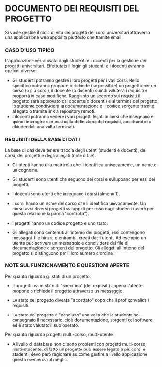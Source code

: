 # DOCUMENTO DEI REQUISITI DEL PROGETTO

Si vuole gestire il ciclo di vita dei progetti dei corsi universitari attraverso una applicazione web apposita piuttosto che tramite email.

### CASO D'USO TIPICO
L'applicazione verrà usata dagli studenti e i docenti per la gestione dei progetti universitari.
Effettutato il login gli studenti e i docenti avranno opzioni diverse:
- Gli studenti potranno gestire i loro progetti per i vari corsi.
Nello specifico potranno proporre o richiede (se possibile) un progetto per un corso (o più corsi), il docente (o docenti) quindi valuterà i requisiti e proporrà in caso modifiche.
Raggiunto un accordo sui requisiti il progetto sarà approvato dal docente(o docenti) e al termine del progetto lo studente condividerà la documentazione e il codice sorgente tramite allegato o tramite link a repository remoti.
- I docenti potranno vedere i vari progetti legati ai corsi che insegnano e quindi interagire con essi nella definizione dei requisiti, accettandoli e chiudendoli una volta terminati.

### REQUISITI DELLA BASE DI DATI

La base di dati deve tenere traccia degli utenti (studenti e docenti), dei corsi, dei progetti e degli allegati (note o file).

- Gli utenti hanno una matricola che li identifica univocamente, un nome e un cognome.

- Gli studenti sono utenti che seguono dei corsi e sviluppano per essi dei progetti. 

- I docenti sono utenti che insegnano i corsi (almeno 1).

- I corsi hanno un nome del corso che li identifica univocamente. Un corso avrà diversi progetti sviluppati per esso dagli studenti (userò per questa relazione la parola "controlla").

- I progetti hanno un codice progetto e uno stato.

- Gli allegati sono contenuti all'interno dei progetti, essi contengono messaggi, file binari, o entrambi, creati dagli utenti. Ad esempio un utente può scrivere un messaggio e condividere dei file di documentazione o sorgenti del progetto. Gli allegati all'interno del progetto si distinguono per il loro numero d'ordine.

### NOTE SUL FUNZIONAMENTO E QUESTIONI APERTE

Per quanto riguarda gli stati di un progetto:

- Il progetto va in stato di "specifica" (dei requisiti) appena l'utente propone o richiede il progetto attraverso un messaggio.

- Lo stato del progetto diventa "accettato" dopo che il prof convalida i requisiti.

- Lo stato del progetto è "concluso" una volta che lo studente ha consegnato il necessario, cioè documentazione, sorgenti del software ed è stato valutato il suo operato.

Per quanto riguarda progetti multi-corso, multi-utente:

- A livello di database non ci sono problemi con progetti multi-corso, multi-studente, di fatto un progetto può essere legato a più corsi e studenti, devo però ragionare su come gestire a livello applicazione questa evenienza al meglio.








